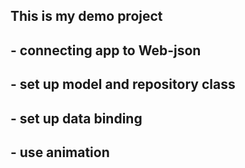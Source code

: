 ## This is my demo project
## - connecting app to Web-json
## - set up model and repository class
## - set up data binding 
## - use animation
